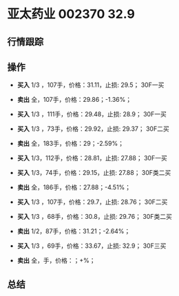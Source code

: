 # 亚太药业 002370 32.9

## 行情跟踪
  
## 操作
  - **买入** 1/3 ，107手，价格：31.11，止损: 29.5； 30F一买
  - **卖出** 全，107手，价格：29.86；-1.36%；

  - **买入** 1/3 ，111手，价格：29.48，止损: 28.9； 30F一买
  - **买入** 1/3 ，73手，价格：29.92，止损: 29.37； 30F二买
  - **卖出** 全，183手，价格：29；-2.59%；

  - **买入** 1/3，112手，价格：28.81，止损: 27.88； 30F一买
  - **买入** 1/3，74手，价格：29.15，止损: 27.88； 30F类二买
  - **卖出** 全，186手，价格：27.88；-4.51%；

  - **买入** 1/3 ，107手，价格：29.7，止损: 28.76； 30F二买
  - **买入** 1/3 ，68手，价格：30.8，止损: 29.76； 30F类二买
  - **卖出** 1/2，87手，价格：31.21；-2.64%；

  - **买入** 1/3 ，69手，价格：33.67，止损: 32.9； 30F三买
  - **卖出** 全，手，价格：；+%；

## 总结
  
